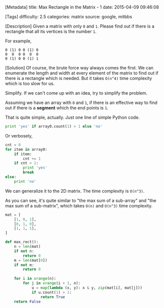[Metadata]
title: Max Rectangle in the Matrix - 1
date: 2015-04-09 09:46:08 

[Tags]
difficulty: 2.5
categories: matrix
source: google, mitbbs

[Description]
Given a matrix with only `0` and `1`. Please find out if there is a rectangle that all its vertices is the number `1`.

For example,

```
0 (1) 0 0 (1) 0
0  0  0 0  0  0
0 (1) 0 0 (1) 1
```

[Solution]
Of course, the brute force way always comes the first. We can enumerate the length and width at every element of the matrix to find out if there is a rectangle which is needed. But it takes `O(n^4)` time complexity which is too slow for us.

Simplify. If we can't come up with an idea, try to simplify the problem.

Assuming we have an array with `0` and `1`, if there is an effective way to find out if there is a **segment** which the end points is `1`.

That is quite simple, actually. Just one line of simple Python code.

```python
print 'yes' if array0.count(1) > 1 else 'no'
```

Or verbosely,

```python
cnt = 0
for item in array0:
    if item:
        cnt += 1
    if cnt > 1:
        print 'yes'
        break
else:
    print 'no'
```

We can generalize it to the 2D matrix. The time complexity is `O(n^3)`. 

As you can see, it's quite similar to "the max sum of a sub-array" and "the max sum of a sub-matrix", which takes `O(n)` and `O(n^3)` time complexity.

```python
mat = [
    [1, 0, 1],
    [0, 1, 0],
    [1, 1, 1],
]

def max_rect():
    n = len(mat)
    if not n:
        return 0
    m = len(mat[0])
    if not m:
        return 0
        
    for i in xrange(n):
        for j in xrange(i + 1, n):
            u = map(lambda (x, y): x & y, zip(mat[i], mat[j]))
            if u.count(1) > 1:
                return True
    return False
```
